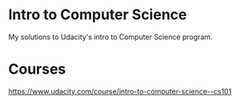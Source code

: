 # Intro to Computer Science
My solutions to Udacity's intro to Computer Science program.

# Courses 
https://www.udacity.com/course/intro-to-computer-science--cs101
